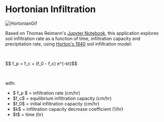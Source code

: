 # Hortonian Infiltration

![HortonianGif](https://github.com/user-attachments/assets/4c563802-a8ae-4a62-b712-bcc77ad8ce80)

Based on Thomas Reimann's <a href = "https://github.com/gw-inux/Jupyter-Notebooks/tree/main/02_Basic_hydrology">Jupyter Notebook</a>, this application explores soil infiltration rate as a function of time, infiltration capacity and precipitation rate, using <a href="https://acsess.onlinelibrary.wiley.com/doi/10.2136/sssaj1941.036159950005000C0075x">Horton's 1940</a> soil infiltration model:</p>
<br>
<p class="equation">$$ f_p = f_c + (f_0 - f_c) e^{-kt}$$</p>
<br>
<p class="text">with:</p>
<ul class="bullets">
<li>$ f_p $ = infiltration rate (cm/hr)</li>
<li>$f_c$ = equilibrium infiltration capacity (cm/hr)</li>
<li>$f_0$ = initial infiltration capacity (cm/hr)</li>
<li>$k$ = infiltration capacity decrease coefficient (1/hr)</li>
<li>$t$ = time (hr)</li>
</ul>
</head>
